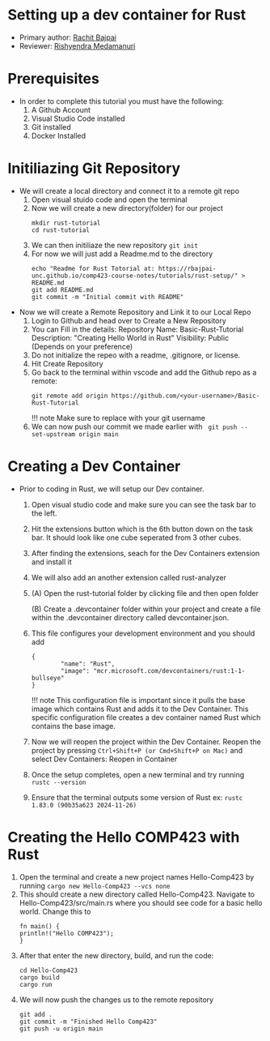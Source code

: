 # Setting up a dev container for Rust 

* Primary author: [Rachit Bajpai](https://github.com/rbajpai-unc)
* Reviewer: [Rishyendra Medamanuri](https://github.com/rishyendra333)

# Prerequisites
* In order to complete this tutorial you must have the following:
    1. A Github Account
    2. Visual Studio Code installed
    3. Git installed
    4. Docker Installed

# Initiliazing Git Repository
* We will create a local directory and connect it to a remote git repo
    1. Open visual stuido code and open the terminal
    2. Now we will create a new directory(folder) for our project
        ```
        mkdir rust-tutorial
        cd rust-tutorial
        ```
    3. We can then initiliaze the new repository
        ```git init```
    4. For now we will just add a Readme.md to the directory
        ```
        echo "Readme for Rust Totorial at: https://rbajpai-unc.github.io/comp423-course-notes/tutorials/rust-setup/" > README.md
        git add README.md
        git commit -m "Initial commit with README"
        ``` 
* Now we will create a Remote Repository and Link it to our Local Repo
    1. Login to Github and head over to Create a New Repository
    2. You can Fill in the details:
        Repository Name: Basic-Rust-Tutorial
        Description: "Creating Hello World in Rust"
        Visibility: Public (Depends on your preference)
    3. Do not initialize the repeo with a readme, .gitignore, or license.
    4. Hit Create Repository
    5. Go back to the terminal within vscode and add the Github repo as a remote:
        ```
        git remote add origin https://github.com/<your-username>/Basic-Rust-Tutorial
        ```
        !!! note
            Make sure to replace <your-username> with your git username
    6. We can now push our commit we made earlier with 
    ``` git push --set-upstream origin main```
# Creating a Dev Container
* Prior to coding in Rust, we will setup our Dev container. 
    1. Open visual studio code and make sure you can see the task bar to the left. 
    2. Hit the extensions button which is the 6th button down on the task bar. It should look like one cube seperated from 3 other cubes. 
    3. After finding the extensions, seach for the Dev Containers extension and install it
    4. We will also add an another extension called rust-analyzer
    5. (A) Open the rust-tutorial folder by clicking file and then open folder
     
        (B) Create a .devcontainer folder within your project and create a file within the .devcontainer directory called devcontainer.json.
    6. This file configures your development environment and you should add 
        ``` 
        {
	            "name": "Rust",
                "image": "mcr.microsoft.com/devcontainers/rust:1-1-bullseye"
        }
        ``` 
        !!! note
            This configuration file is important since it pulls the base image which contains Rust and adds it to the Dev Container. This specific configuration file creates a dev container named Rust which contains the base image.
    7. Now we will reopen the project within the Dev Container. Reopen the project by pressing ``` Ctrl+Shift+P (or Cmd+Shift+P on Mac) ``` and select Dev Containers: Reopen in Container
    8. Once the setup completes, open a new terminal and try running ``` rustc --version ```
    9. Ensure that the terminal outputs some version of Rust
        ex: ```rustc 1.83.0 (90b35a623 2024-11-26)```
# Creating the Hello COMP423 with Rust
1.  Open the terminal and create a new project names Hello-Comp423 by running
    ```cargo new Hello-Comp423 --vcs none ```
2. This should create a new directory called Hello-Comp423. Navigate to Hello-Comp423/src/main.rs where you should see code for a basic hello world. Change this to 
    ```
    fn main() {
    println!("Hello COMP423");
    }
    ```
3. After that enter the new directory, build, and run the code:
    ```
    cd Hello-Comp423
    cargo build
    cargo run
    ```
4. We will now push the changes us to the remote repository
    ```
    git add .
    git commit -m "Finished Hello Comp423"
    git push -u origin main
    ```
        